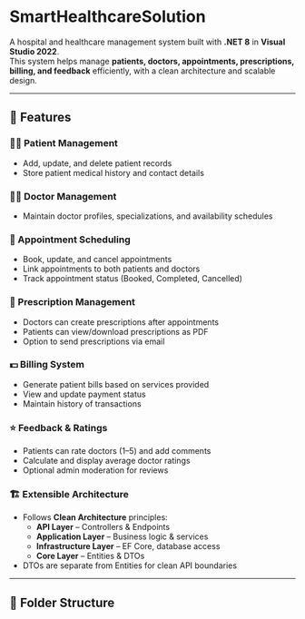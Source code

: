# SmartHealthcareSolution

A hospital and healthcare management system built with **.NET 8** in **Visual Studio 2022**.  
This system helps manage **patients, doctors, appointments, prescriptions, billing, and feedback** efficiently, with a clean architecture and scalable design.

---

## 🚀 Features

### 🧑‍⚕️ Patient Management
- Add, update, and delete patient records
- Store patient medical history and contact details

### 👨‍⚕️ Doctor Management
- Maintain doctor profiles, specializations, and availability schedules

### 📅 Appointment Scheduling
- Book, update, and cancel appointments
- Link appointments to both patients and doctors
- Track appointment status (Booked, Completed, Cancelled)

### 💊 Prescription Management
- Doctors can create prescriptions after appointments
- Patients can view/download prescriptions as PDF
- Option to send prescriptions via email

### 💵 Billing System
- Generate patient bills based on services provided
- View and update payment status
- Maintain history of transactions

### ⭐ Feedback & Ratings
- Patients can rate doctors (1–5) and add comments
- Calculate and display average doctor ratings
- Optional admin moderation for reviews

### 🏗 Extensible Architecture
- Follows **Clean Architecture** principles:
  - **API Layer** – Controllers & Endpoints
  - **Application Layer** – Business logic & services
  - **Infrastructure Layer** – EF Core, database access
  - **Core Layer** – Entities & DTOs
- DTOs are separate from Entities for clean API boundaries

---

## 📂 Folder Structure


